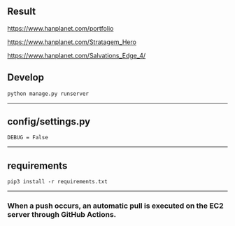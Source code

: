## Result
https://www.hanplanet.com/portfolio

https://www.hanplanet.com/Stratagem_Hero

https://www.hanplanet.com/Salvations_Edge_4/

## Develop
```
python manage.py runserver
```
***
## config/settings.py
```
DEBUG = False
```
***
## requirements
```
pip3 install -r requirements.txt
```
***
### When a push occurs, an automatic pull is executed on the EC2 server through GitHub Actions.
